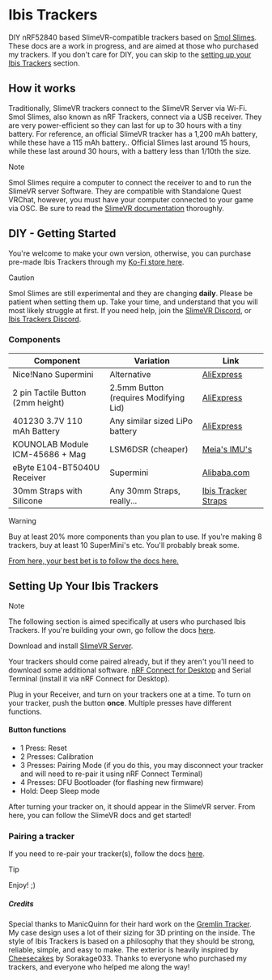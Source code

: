 # Ibis Trackers

DIY nRF52840 based SlimeVR-compatible trackers based on [Smol Slimes](https://docs.slimevr.dev/smol-slimes/index.html). These docs are a work in progress, and are aimed at those who purchased my trackers. If you don't care for DIY, you can skip to the [setting up your Ibis Trackers](#setting-up-your-ibis-trackers) section.

## How it works
Traditionally, SlimeVR trackers connect to the SlimeVR Server via Wi-Fi. Smol Slimes, also known as nRF Trackers, connect via a USB receiver. They are very power-efficient so they can last for up to 30 hours with a tiny battery. For reference, an official SlimeVR tracker has a 1,200 mAh battery, while these have a 115 mAh battery.. Official Slimes last around 15 hours, while these last around 30 hours, with a battery less than 1/10th the size.

> [!NOTE]
> Smol Slimes require a computer to connect the receiver to and to run the SlimeVR server Software. They are compatible with Standalone Quest VRChat, however, you must have your computer connected to your game via OSC. Be sure to read the [SlimeVR documentation](https://docs.slimevr.dev/) thoroughly.

## DIY - Getting Started

You're welcome to make your own version, otherwise, you can purchase pre-made Ibis Trackers through my [Ko-Fi store here](https://ko-fi.com/s/f180a946a8).

> [!CAUTION]
> Smol Slimes are still experimental and they are changing **daily**. Please be patient when setting them up. Take your time, and understand that you will most likely struggle at first. If you need help, join the [SlimeVR Discord](https://discord.gg/2vcdMAtBWe), or [Ibis Trackers Discord](https://discord.gg/NPgz6GH8).

### Components

| Component | Variation | Link |
| --- | --- | --- |
| Nice!Nano Supermini | Alternative | [AliExpress](https://www.aliexpress.com/item/1005007738886550.html) |
| 2 pin Tactile Button (2mm height) | 2.5mm Button (requires Modifying Lid) | [AliExpress](https://www.aliexpress.com/item/1005001302607169.html) |
| 401230 3.7V 110 mAh Battery | Any similar sized LiPo battery | [AliExpress](https://www.aliexpress.com/item/1005006016397268.html) |
| KOUNOLAB Module ICM-45686 + Mag | LSM6DSR (cheaper) | [Meia's IMU's](https://store.kouno.xyz/) |
| eByte E104-BT5040U Receiver | Supermini | [Alibaba.com](https://www.alibaba.com/product-detail/Ebyte-E104-BT5040U-nRF52840-BLE4-2_1600122746292.html) |
| 30mm Straps with Silicone | Any 30mm Straps, really... | [Ibis Tracker Straps](https://ko-fi.com/s/a23793f04d) |

> [!WARNING]
> Buy at least 20% more components than you plan to use. If you're making 8 trackers, buy at least 10 SuperMini's etc. You'll probably break some.

[From here, your best bet is to follow the docs here.](https://docs.slimevr.dev/smol-slimes/index.html)

## Setting Up Your Ibis Trackers

> [!NOTE]
> The following section is aimed specifically at users who purchased Ibis Trackers. If you're building your own, go follow the docs [here](https://docs.slimevr.dev/smol-slimes/index.html).

Download and install [SlimeVR Server](https://slimevr.dev/#download).

Your trackers should come paired already, but if they aren't you'll need to download some additional software. [nRF Connect for Desktop](https://www.nordicsemi.com/Products/Development-tools/nRF-Connect-for-Desktop) and Serial Terminal (install it via nRF Connect for Desktop). 

Plug in your Receiver, and turn on your trackers one at a time. To turn on your tracker, push the button **once**. Multiple presses have different functions.

#### Button functions

- 1 Press: Reset
- 2 Presses: Calibration
- 3 Presses: Pairing Mode (if you do this, you may disconnect your tracker and will need to re-pair it using nRF Connect Terminal)
- 4 Presses: DFU Bootloader (for flashing new firmware)
- Hold: Deep Sleep mode

After turning your tracker on, it should appear in the SlimeVR server. From here, you can follow the SlimeVR docs and get started!

### Pairing a tracker

If you need to re-pair your tracker(s), follow the docs [here](https://docs.slimevr.dev/smol-slimes/firmware/smol-pairing-and-calibration.html#pairing-mode).

> [!TIP]
> Enjoy! ;)

##### Credits

Special thanks to ManicQuinn for their hard work on the [Gremlin Tracker](https://github.com/ManicQuinn/SlimeVR-Gremlin). My case design uses a lot of their sizing for 3D printing on the inside. The style of Ibis Trackers is based on a philosophy that they should be strong, reliable, simple, and easy to make. The exterior is heavily inspired by [Cheesecakes](https://github.com/Sorakage033/SlimeVR-CheeseCake) by Sorakage033. Thanks to everyone who purchased my trackers, and everyone who helped me along the way!
